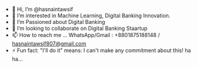 - 👋 Hi, I’m @hasnaintawsif
- 👀 I’m interested in Machine Learning, Digital Banking Innovation.
- 🌱 I’m Passioned about Digital Banking
- 💞️ I’m looking to collaborate on Digital Banking Staartup
- 📫 How to reach me ... WhatsApp/Gmail : +8801875188148 / hasnaintawsif807@gmail.com
- ⚡ Fun fact: "I'll do it" means: I can't make any commitment about this! ha ha...
